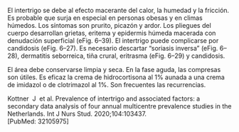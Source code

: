 El intertrigo se debe al efecto macerante del calor, la humedad y la fricción. Es probable que surja en especial en personas obesas y en climas húmedos. Los síntomas son prurito, picazón y ardor. Los pliegues del cuerpo desarrollan grietas, eritema y epidermis húmeda macerada con denudación superficial (eFig. 6–39). El intertrigo puede complicarse por candidosis (eFig. 6–27). Es necesario descartar “soriasis inversa” (eFig. 6–28), dermatitis seborreica, tiña crural, eritrasma (eFig. 6–29) y candidosis.

El área debe conservarse limpia y seca. En la fase aguda, las compresas son útiles. Es eficaz la crema de hidrocortisona al 1% aunada a una crema de imidazol o de clotrimazol al 1%. Son frecuentes las recurrencias.

Kottner  J  et al. Prevalence of intertrigo and associated factors: a secondary data analysis of four annual multicentre prevalence studies in the Netherlands. Int J Nurs Stud. 2020;104:103437.  
[PubMed: 32105975]